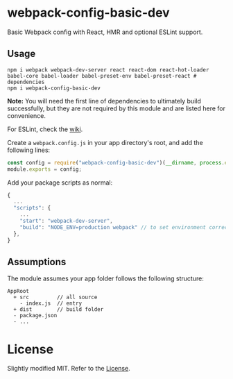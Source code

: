 # webpack-config-basic-dev

Basic Webpack config with React, HMR and optional ESLint support.

## Usage

```shell
npm i webpack webpack-dev-server react react-dom react-hot-loader babel-core babel-loader babel-preset-env babel-preset-react # dependencies
npm i webpack-config-basic-dev
```
**Note:** You will need the first line of dependencies to ultimately build successfully, but they are not required by this module and are listed here for convenience.

For ESLint, check the [wiki][1].

Create a `webpack.config.js` in your app directory's root, and add the following lines:

```javascript
const config = require("webpack-config-basic-dev")(__dirname, process.env.NODE_ENV);
module.exports = config;
```

Add your package scripts as normal:

```javascript
{
  ...
  "scripts": {
    ...
    "start": "webpack-dev-server",
    "build": "NODE_ENV=production webpack" // to set environment correctly
  },
}
```

## Assumptions

The module assumes your app folder follows the following structure:

```
AppRoot
  + src         // all source
    - index.js  // entry
  + dist        // build folder
  - package.json
  - ...
```

# License

Slightly modified MIT. Refer to the [License][2].

[1]: https://github.com/adityavm/webpack-config-basic-dev/wiki/Additional-Notes#eslint-configuration
[2]: https://github.com/adityavm/webpack-config-basic-dev/blob/master/LICENSE.md
